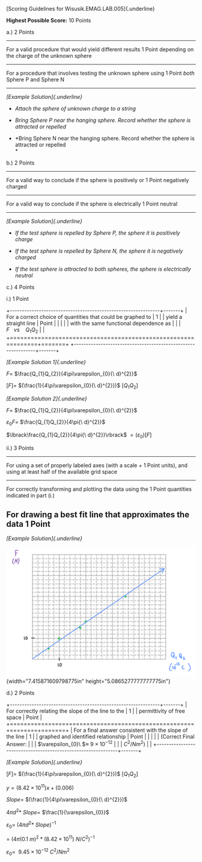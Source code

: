 [Scoring Guidelines for Wisusik.EMAG.LAB.005]{.underline}

**Highest Possible Score:** 10 Points

a.) 2 Points

  -----------------------------------------------------------------------
  For a valid procedure that would yield different results       1 Point
  depending on the charge of the unknown sphere                  
  -------------------------------------------------------------- --------
  For a procedure that involves testing the unknown sphere using 1 Point
  *both* Sphere P and Sphere N                                   

  -----------------------------------------------------------------------

*[Example Solution]{.underline}*

-   *Attach the sphere of unknown charge to a string*

-   *Bring Sphere P near the hanging sphere. Record whether the sphere
    is attracted or repelled*

-   *Bring Sphere N near the hanging sphere. Record whether the sphere
    is attracted or repelled\
    *

b.) 2 Points

  -----------------------------------------------------------------------
  For a valid way to conclude if the sphere is positively or     1 Point
  negatively charged                                             
  -------------------------------------------------------------- --------
  For a valid way to conclude if the sphere is electrically      1 Point
  neutral                                                        

  -----------------------------------------------------------------------

*[Example Solution]{.underline}*

-   *If the test sphere is repelled by Sphere P, the sphere it is
    positively charge*

-   *If the test sphere is repelled by Sphere N, the sphere it is
    negatively charged*

-   *If the test sphere is attracted to both spheres, the sphere is
    electrically neutral*

c.) 4 Points

i.) 1 Point

+--------------------------------------------------------------+-------+
| For a correct choice of quantities that could be graphed to  | 1     |
| yield a straight line                                        | Point |
|                                                              |       |
| with the same functional dependence as                       |       |
| $F\ \ \ vs\ \ \ \ Q_{1}Q_{2}$                                |       |
+==============================================================+=======+
+--------------------------------------------------------------+-------+

*[Example Solution 1]{.underline}*

$F =$ $\frac{Q_{1}Q_{2}}{4\pi\varepsilon_{0}{\ d}^{2}}$

$\lbrack F\rbrack =$ $(\frac{1}{4\pi\varepsilon_{0}{\ d}^{2}})$
${\lbrack Q}_{1}Q_{2}\rbrack$

*[Example Solution 2]{.underline}*

$F =$ $\frac{Q_{1}Q_{2}}{4\pi\varepsilon_{0}{\ d}^{2}}$

$\varepsilon_{0}F =$ $\frac{Q_{1}Q_{2}}{4\pi{\ d}^{2}}$

$\lbrack\frac{Q_{1}Q_{2}}{4\pi{\ d}^{2}}\rbrack$${\  = (\varepsilon}_{0})\lbrack F\rbrack$

ii.) 3 Points

  -----------------------------------------------------------------------
  For using a set of properly labeled axes (with a scale +       1 Point
  units), and using at least half of the available grid space    
  -------------------------------------------------------------- --------
  For correctly transforming and plotting the data using the     1 Point
  quantities indicated in part (i.)                              

  For drawing a best fit line that approximates the data         1 Point
  -----------------------------------------------------------------------

*[Example Solution]{.underline}*

![](media/image1.png){width="7.415871609798775in"
height="5.0865277777777775in"}

d.) 2 Points

+--------------------------------------------------------------+-------+
| For correctly relating the slope of the line to the          | 1     |
| permittivity of free space                                   | Point |
+==============================================================+=======+
| For a final answer consistent with the slope of the line     | 1     |
| graphed and identified relationship                          | Point |
|                                                              |       |
| (Correct Final Answer:                                       |       |
| $\varepsilon_{0}\ $$\approx \ 9 \times 10^{- 12}$            |       |
| $C^{2}/Nm^{2}$)                                              |       |
+--------------------------------------------------------------+-------+

*[Example Solution]{.underline}*

$\lbrack F\rbrack =$ $(\frac{1}{4\pi\varepsilon_{0}{\ d}^{2}})$
${\lbrack Q}_{1}Q_{2}\rbrack$

$y = (8.42 \times 10^{11})x + (0.006)$

$Slope =$ $(\frac{1}{4\pi\varepsilon_{0}{\ d}^{2}})$

$4\pi d^{2}*$$\ Slope =$ $\frac{1}{\varepsilon_{0}}$

$\varepsilon_{0} =$$\ (4\pi d^{2}*$$\ Slope)^{- 1}$

$=$$\ (4\pi(0.1\ m)^{2}*(8.42 \times 10^{11})$$\ N/C^{2})^{- 1}$

$\varepsilon_{0} =$ $\ 9.45 \times 10^{- 12}$ $C^{2}/Nm^{2}$
